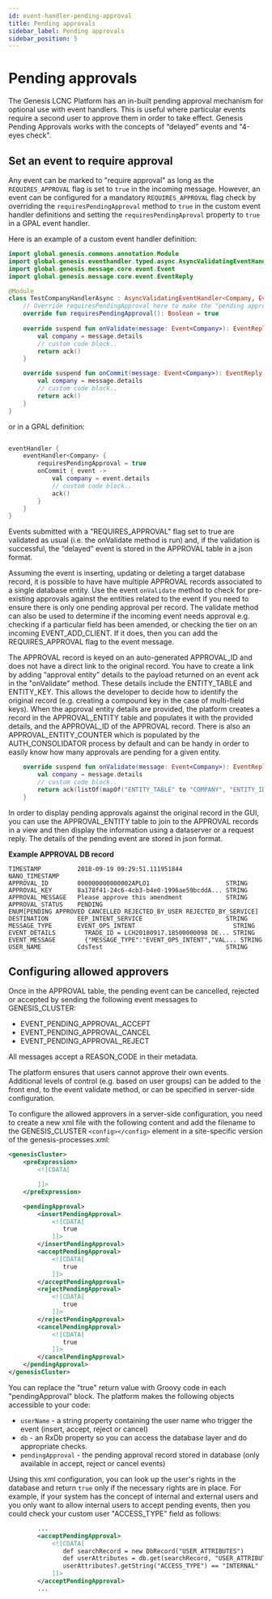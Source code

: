 ```yaml
---
id: event-handler-pending-approval
title: Pending approvals
sidebar_label: Pending approvals
sidebar_position: 5
---
```


# Pending approvals

The Genesis LCNC Platform has an in-built pending approval mechanism for optional use with event handlers. This is useful where particular events require a second user to approve them in order to take effect. Genesis Pending Approvals works with the concepts of “delayed” events and "4-eyes check". 

## Set an event to require approval

Any event can be marked to "require approval" as long as the `REQUIRES_APPROVAL` flag is set to `true` in the incoming message. However, an event can be configured for a mandatory `REQUIRES_APPROVAL` flag check by overriding the `requiresPendingApproval` method to `true` in the custom event handler definitions and setting the `requiresPendingAproval` property to `true` in a GPAL event handler. 

Here is an example of a custom event handler definition:

 
```kotlin
import global.genesis.commons.annotation.Module
import global.genesis.eventhandler.typed.async.AsyncValidatingEventHandler
import global.genesis.message.core.event.Event
import global.genesis.message.core.event.EventReply

@Module
class TestCompanyHandlerAsync : AsyncValidatingEventHandler<Company, EventReply> {
    // Override requiresPendingApproval here to make the "pending approval" flow mandatory.
    override fun requiresPendingApproval(): Boolean = true
    
    override suspend fun onValidate(message: Event<Company>): EventReply {
        val company = message.details
        // custom code block..
        return ack()
    }

    override suspend fun onCommit(message: Event<Company>): EventReply {
        val company = message.details
        // custom code block..
        return ack()
    }
}
```

or in a GPAL definition:

```kotlin

eventHandler {
    eventHandler<Company> {
        requiresPendingApproval = true
        onCommit { event ->
            val company = event.details
            // custom code block..
            ack()
        }
    }
}
```

Events submitted with a "REQUIRES_APPROVAL" flag set to true are validated as usual (i.e. the onValidate method is run) and, if the validation is successful, the “delayed” event is stored in the APPROVAL table in a json format. 


Assuming the event is inserting, updating or deleting a target database record, it is possible to have have multiple APPROVAL records associated to a single database entity. Use the event `onValidate` method to check for pre-existing approvals against the entities related to the event if you need to ensure there is only one pending approval per record. The validate method can also be used to determine if the incoming event needs approval e.g. checking if a particular field has been amended, or checking the tier on an incoming EVENT_ADD_CLIENT. If it does, then you can add the REQUIRES_APPROVAL flag to the event message.

The APPROVAL record is keyed on an auto-generated APPROVAL_ID and does not have a direct link to the original record. You have to create a link by adding “approval entity” details to the payload returned on an event ack in the "onValidate" method. These details include the ENTITY_TABLE and ENTITY_KEY. This allows the developer to decide how to identify the original record (e.g. creating a compound key in the case of multi-field keys). When the approval entity details are provided, the platform creates a record in the APPROVAL_ENTITY table and populates it with the provided details, and the APPROVAL_ID of the APPROVAL record. There is also an APPROVAL_ENTITY_COUNTER which is populated by the AUTH_CONSOLIDATOR process by default and can be handy in order to easily know how many approvals are pending for a given entity.


```kotlin
    override suspend fun onValidate(message: Event<Company>): EventReply {
        val company = message.details
        // custom code block..
        return ack(listOf(mapOf("ENTITY_TABLE" to "COMPANY", "ENTITY_ID" to company.companyId)))
    }
```


In order to display pending approvals against the original record in the GUI, you can use the APPROVAL_ENTITY table to join to the APPROVAL records in a view and then display the information using a dataserver or a request reply. The details of the pending event are stored in json format.


**Example APPROVAL DB record**


```DbM
TIMESTAMP          2018-09-19 09:29:51.111951844            NANO_TIMESTAMP
APPROVAL_ID        000000000000002APLO1                     STRING
APPROVAL_KEY       8a178f41-24c6-4cb3-b4e0-1996ae59bcddA... STRING
APPROVAL_MESSAGE   Please approve this amendment            STRING
APPROVAL_STATUS    PENDING                                  ENUM[PENDING APPROVED CANCELLED REJECTED_BY_USER REJECTED_BY_SERVICE]
DESTINATION        EEP_INTENT_SERVICE                       STRING
MESSAGE_TYPE       EVENT_OPS_INTENT                           STRING
EVENT_DETAILS        TRADE_ID = LCH20180917.18500000098 DE... STRING
EVENT_MESSAGE        {"MESSAGE_TYPE":"EVENT_OPS_INTENT","VAL... STRING
USER_NAME          CdsTest                                  STRING
```

## Configuring allowed approvers

Once in the APPROVAL table, the pending event can be cancelled, rejected or accepted by sending the following event messages to GENESIS_CLUSTER: 

- EVENT_PENDING_APPROVAL_ACCEPT
- EVENT_PENDING_APPROVAL_CANCEL
- EVENT_PENDING_APPROVAL_REJECT

All messages accept a REASON_CODE in their metadata.

The platform ensures that users cannot approve their own events. Additional levels of control (e.g. based on user groups) can be added to the front end, to the event validate method, or can be specified in server-side configuration.

To configure the allowed approvers in a server-side configuration, you need to create a new xml file with the following content and add the filename to the GENESIS_CLUSTER `<config></config>` element in a site-specific version of the genesis-processes.xml:

```xml
<genesisCluster>
    <preExpression>
        <![CDATA[

        ]]>
    </preExpression>

    <pendingApproval>
        <insertPendingApproval>
            <![CDATA[
               true
            ]]>
        </insertPendingApproval>
        <acceptPendingApproval>
            <![CDATA[
               true
            ]]>
        </acceptPendingApproval>
        <rejectPendingApproval>
            <![CDATA[
               true
            ]]>
        </rejectPendingApproval>
        <cancelPendingApproval>
            <![CDATA[
               true
            ]]>
        </cancelPendingApproval>
    </pendingApproval>
</genesisCluster>
```

You can replace the "true" return value with Groovy code in each "pendingApproval" block. The platform makes the following objects accessible to your code:

- `userName` - a string property containing the user name who trigger the event (insert, accept, reject or cancel)
- `db` - an RxDb property so you can access the database layer and do appropriate checks.
- `pendingApproval` - the pending approval record stored in database (only available in accept, reject or cancel events)

Using this xml configuration, you can look up the user's rights in the database and return `true` only if the necessary rights are in place. For example, if your system has the concept of internal and external users and you only want to allow internal users to accept pending events, then you could check your custom user "ACCESS_TYPE" field as follows:

```xml
        ...
        <acceptPendingApproval>
            <![CDATA[
               def searchRecord = new DbRecord("USER_ATTRIBUTES")
               def userAttributes = db.get(searchRecord, "USER_ATTRIBUTES_BY_USER_NAME")
               userAttributes?.getString("ACCESS_TYPE") == "INTERNAL"
            ]]>
        </acceptPendingApproval>
        ...
```

